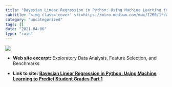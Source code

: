 ```yaml
---
title: "Bayesian Linear Regression in Python: Using Machine Learning to Predict Student Grades Part 1"
subtitle: "<img class='cover' src=https://miro.medium.com/max/1200/1*cWQzLX_ee7JP-w1ZXR6Czg.jpeg>"
category: "uncategorized"
tags: []
date: "2021-04-06"
type: "rain"
---
```

<img class="cover" src=https://miro.medium.com/max/1200/1*cWQzLX_ee7JP-w1ZXR6Czg.jpeg>



* **Web site excerpt:** Exploratory Data Analysis, Feature Selection, and Benchmarks

* **Link to site:** **[Bayesian Linear Regression in Python: Using Machine Learning to Predict Student Grades Part 1](https://towardsdatascience.com/bayesian-linear-regression-in-python-using-machine-learning-to-predict-student-grades-part-1-7d0ad817fca5)**